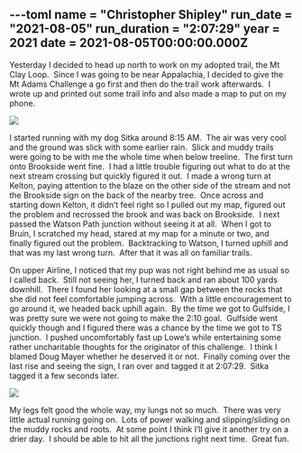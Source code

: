 ---toml
name = "Christopher Shipley"
run_date = "2021-08-05"
run_duration = "2:07:29"
year = 2021
date = 2021-08-05T00:00:00.000Z
---
Yesterday I decided to head up north to work on my adopted trail, the Mt Clay Loop.  Since I was going to be near Appalachia, I decided to give the Mt Adams Challenge a go first and then do the trail work afterwards.  I wrote up and printed out some trail info and also made a map to put on my phone.

![](/assets/images/uploads/chris-dog.jpg)

I started running with my dog Sitka around 8:15 AM.  The air was very cool and the ground was slick with some earlier rain.  Slick and muddy trails were going to be with me the whole time when below treeline.  The first turn onto Brookside went fine.  I had a little trouble figuring out what to do at the next stream crossing but quickly figured it out.  I made a wrong turn at Kelton, paying attention to the blaze on the other side of the stream and not the Brookside sign on the back of the nearby tree.  Once across and starting down Kelton, it didn’t feel right so I pulled out my map, figured out the problem and recrossed the brook and was back on Brookside.  I next passed the Watson Path junction without seeing it at all.  When I got to Bruin, I scratched my head, stared at my map for a minute or two, and finally figured out the problem.  Backtracking to Watson, I turned uphill and that was my last wrong turn.  After that it was all on familiar trails.

On upper Airline, I noticed that my pup was not right behind me as usual so I called back.  Still not seeing her, I turned back and ran about 100 yards downhill.  There I found her looking at a small gap between the rocks that she did not feel comfortable jumping across.  With a little encouragement to go around it, we headed back uphill again.  By the time we got to Gulfside, I was pretty sure we were not going to make the 2:10 goal.  Gulfside went quickly though and I figured there was a chance by the time we got to TS junction.  I pushed uncomfortably fast up Lowe’s while entertaining some rather uncharitable thoughts for the originator of this challenge.  I think I blamed Doug Mayer whether he deserved it or not.  Finally coming over the last rise and seeing the sign, I ran over and tagged it at 2:07:29.  Sitka tagged it a few seconds later.

![](/assets/images/uploads/chris-time.jpg)

My legs felt good the whole way, my lungs not so much.  There was very little actual running going on.  Lots of power walking and slipping/sliding on the muddy rocks and roots.  At some point I think I’ll give it another try on a drier day.  I should be able to hit all the junctions right next time.  Great fun.